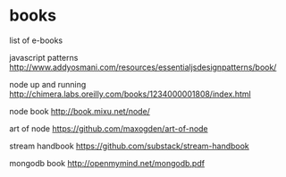 # books
list of e-books

javascript patterns http://www.addyosmani.com/resources/essentialjsdesignpatterns/book/

node up and running http://chimera.labs.oreilly.com/books/1234000001808/index.html

node book http://book.mixu.net/node/

art of node https://github.com/maxogden/art-of-node

stream handbook https://github.com/substack/stream-handbook

mongodb book http://openmymind.net/mongodb.pdf
